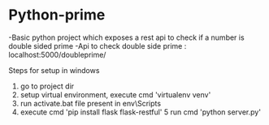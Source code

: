 # Python-prime
-Basic python project which exposes a rest api to check if a number is double sided prime
-Api to check double side prime : localhost:5000/doubleprime/<inputnumber>

Steps for setup in windows
1. go to project dir
2. setup virtual environment, execute cmd 'virtualenv venv'
3. run activate.bat file present in env\Scripts 
4. execute cmd 'pip install flask flask-restful'
5 run cmd 'python server.py'





